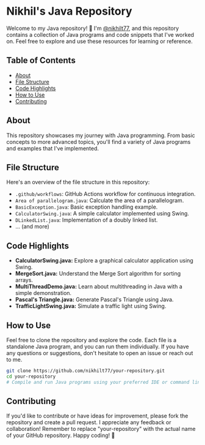 # Nikhil's Java Repository

Welcome to my Java repository! 👋 I'm [@nikhilt77](https://github.com/nikhilt77), and this repository contains a collection of Java programs and code snippets that I've worked on. Feel free to explore and use these resources for learning or reference.

## Table of Contents
- [About](#about)
- [File Structure](#file-structure)
- [Code Highlights](#code-highlights)
- [How to Use](#how-to-use)
- [Contributing](#contributing)

## About
This repository showcases my journey with Java programming. From basic concepts to more advanced topics, you'll find a variety of Java programs and examples that I've implemented.

## File Structure
Here's an overview of the file structure in this repository:

- `.github/workflows`: GitHub Actions workflow for continuous integration.
- `Area of parallelogram.java`: Calculate the area of a parallelogram.
- `BasicException.java`: Basic exception handling example.
- `CalculatorSwing.java`: A simple calculator implemented using Swing.
- `DLinkedList.java`: Implementation of a doubly linked list.
- ... (and more)

## Code Highlights
- **CalculatorSwing.java:** Explore a graphical calculator application using Swing.
- **MergeSort.java:** Understand the Merge Sort algorithm for sorting arrays.
- **MultiThreadDemo.java:** Learn about multithreading in Java with a simple demonstration.
- **Pascal's Triangle.java:** Generate Pascal's Triangle using Java.
- **TrafficLightSwing.java:** Simulate a traffic light using Swing.

## How to Use
Feel free to clone the repository and explore the code. Each file is a standalone Java program, and you can run them individually. If you have any questions or suggestions, don't hesitate to open an issue or reach out to me.

```bash
git clone https://github.com/nikhilt77/your-repository.git
cd your-repository
# Compile and run Java programs using your preferred IDE or command line
```
## Contributing

If you'd like to contribute or have ideas for improvement, please fork the repository and create a pull request. I appreciate any feedback or collaboration!
Remember to replace "your-repository" with the actual name of your GitHub repository. 
Happy coding! 🚀



